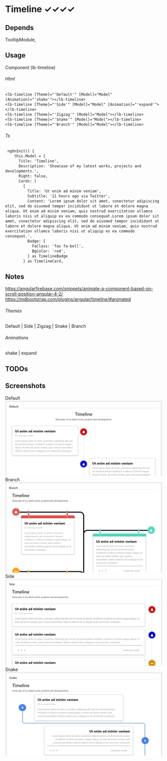 # Timeline ✓✓✓✓

## Depends 
TooltipModule,

## Usage
Component (lb-timeline)  

###### Html
```
<lb-timeline [Theme]="'Default'" [Model]="Model" [Animation]="'shake'"></lb-timeline>
<lb-timeline [Theme]="'Side'" [Model]="Model" [Animation]="'expand'"></lb-timeline>
<lb-timeline [Theme]="'Zigzag'" [Model]="Model"></lb-timeline>
<lb-timeline [Theme]="'Snake'" [Model]="Model"></lb-timeline>
<lb-timeline [Theme]="'Branch'" [Model]="Model"></lb-timeline>
```
###### Ts
```
 ngOnInit() {
    this.Model = {
      Title: 'Timeline',
      Description: 'Showcase of my latest works, projects and developments.',
      Right: false,
      Cards: [
        {
          Title: 'Ut enim ad minim veniam',
          Subtitle: '11 hours ago via Twitter',
          Content: 'Lorem ipsum dolor sit amet, conectetur adipiscing elit, sed do eiusmod tempor incididunt ut labore et dolore magna aliqua. Ut enim ad minim veniam, quis nostrud exercitation ullamco laboris nisi ut aliquip ex ea commodo consequat.Lorem ipsum dolor sit amet, conectetur adipiscing elit, sed do eiusmod tempor incididunt ut labore et dolore magna aliqua. Ut enim ad minim veniam, quis nostrud exercitation ullamco laboris nisi ut aliquip ex ea commodo consequat.',
          Badge: {
            FaClass: 'fas fa-bell',
            BgColor: 'red',
          } as TimelineBadge
        } as TimelineCard,
```
 
## Notes
https://angularfirebase.com/snippets/animate-a-component-based-on-scroll-position-angular-4-2/   
https://mdbootstrap.com/plugins/angular/timeline/#animated   

###### Themes  
Default | Side | Zigzag | Snake | Branch  

###### Animations  
shake  | expand

## TODOs

## Screenshots
Default  
![](Screenshots/Timeline_Default_2020-01-10.png "Default")  
Branch  
![](Screenshots/Timeline_Branch_2020-01-10.png "Branch")  
Side  
![](Screenshots/Timeline_Side_2020-01-10.png "Side")  
Snake  
![](Screenshots/Timeline_Snake_2020-01-10.png "Snake")  

